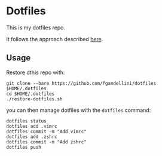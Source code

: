 # Dotfiles

This is my dotfiles repo.

It follows the approach described [here](https://developer.atlassian.com/blog/2016/02/best-way-to-store-dotfiles-git-bare-repo/).

## Usage

Restore dthis repo with:

```
git clone --bare https://github.com/fgandellini/dotfiles $HOME/.dotfiles
cd $HOME/.dotfiles
./restore-dotfiles.sh
```

you can then manage dotfiles with the `dotfiles` command:

```
dotfiles status
dotfiles add .vimrc
dotfiles commit -m "Add vimrc"
dotfiles add .zshrc
dotfiles commit -m "Add zshrc"
dotfiles push
```

